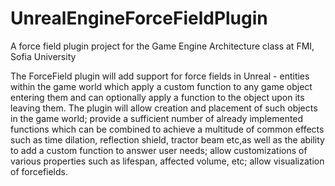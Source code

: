 # UnrealEngineForceFieldPlugin
A force field plugin project for the Game Engine Architecture class at FMI, Sofia University

The ForceField plugin will add support for force fields in Unreal - entities within the game world which 
apply a custom function to any game object entering them and can optionally apply a function to the object upon its leaving them.
The plugin will allow creation and placement of such objects in the game world; 
provide a sufficient number of already implemented functions which can be combined to achieve a multitude of common effects
such as time dilation, reflection shield, tractor beam etc,as well as the ability to add a custom function to answer user needs;
allow customizations of various properties such as lifespan, affected volume, etc;
allow visualization of forcefields. 

